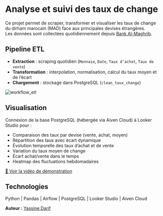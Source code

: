 # Analyse et suivi des taux de change

Ce projet permet de scraper, transformer et visualiser les taux de change du dirham marocain (MAD) face aux principales devises étrangères.  
Les données sont collectées quotidiennement depuis [Bank Al-Maghrib](https://www.bkam.ma/Marches/Principaux-indicateurs/Marche-des-changes/Cours-de-change/Cours-des-billets-de-banque-etrangers).

## Pipeline ETL

- **Extraction** : scraping quotidien (`Monnaie`, `Date`, `Taux d’achat`, `Taux de vente`)  
- **Transformation** : interpolation, normalisation, calcul du taux moyen et de l’écart  
- **Chargement** : stockage dans PostgreSQL (`clean_taux_change`)  

<img  alt="workflow_etl" src="https://github.com/user-attachments/assets/a3671f7e-329a-4a94-9ff9-91a316c49e8d" />

## Visualisation

Connexion de la base PostgreSQL (hébergée via Aiven Cloud) à Looker Studio pour :  

- Comparaison des taux par devise (vente, achat, moyen)  
- Répartition des taux avec écart dynamique  
- Évolution temporelle des taux d’achat et de vente  
- Variation du taux moyen de change  
- Écart achat/vente dans le temps  
- Heatmap des fluctuations hebdomadaires  

[🎥 Voir la vidéo de démonstration](https://github.com/user-attachments/assets/e90c35ab-4298-4cbf-808a-fbda0b0fc157)

## Technologies

Python | Pandas | Airflow | PostgreSQL | Looker Studio | Aiven Cloud  

**Auteur :** [Yassine Darif](https://www.linkedin.com/in/darif-yassine)

